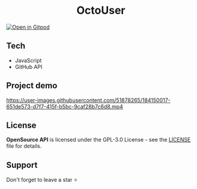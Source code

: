 <h1 align="center">OctoUser</h1>

[![Open in Gitpod](https://gitpod.io/button/open-in-gitpod.svg)](https://gitpod.io/#https://github.com/Pradumnasaraf/OctoCat)

## Tech

- JavaScript
- GitHub API

## Project demo
https://user-images.githubusercontent.com/51878265/184150017-651de573-d7f7-415f-b5bc-9caf28b7c6d8.mp4

## License

**OpenSource API** is licensed under the GPL-3.0 License - see the [LICENSE](/LICENSE) file for details.

## Support

Don't forget to leave a star ⭐️